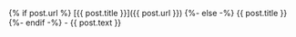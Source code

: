 <!-- prettier-ignore-start -->

{% if post.url %}
[{{ post.title }}]({{ post.url }})
{%- else -%}
{{ post.title }}
{%- endif -%} - {{ post.text }}

<!-- prettier-ignore-end -->
